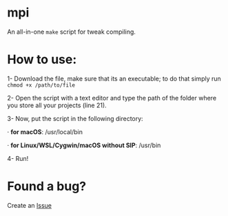 # mpi
An all-in-one ``make`` script for tweak compiling. 


# How to use: 
1- Download the file, make sure that its an executable; to do that simply run ``chmod +x /path/to/file``

2- Open the script with a text editor and type the path of the folder where you store all your projects (line 21). 

3- Now, put the script in the following directory:

· **for macOS**: /usr/local/bin

· **for Linux/WSL/Cygwin/macOS without SIP**: /usr/bin

4- Run!

# Found a bug?
Create an [Issue](https://github.com/samoht9277/mpi/issues)
